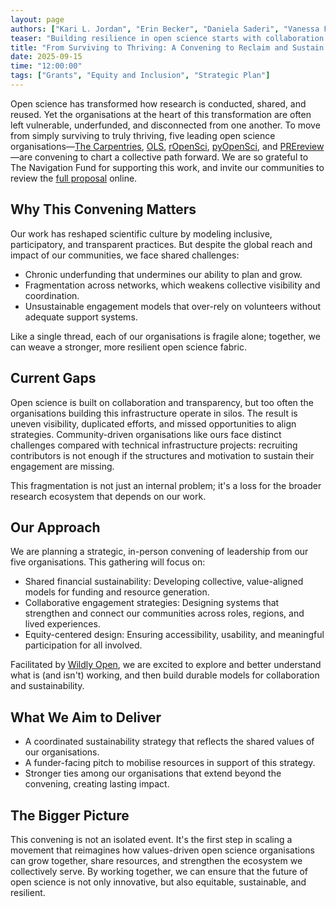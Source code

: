 ```yaml
---  
layout: page  
authors: ["Kari L. Jordan", "Erin Becker", "Daniela Saderi", "Vanessa Fairhurst", "Patricia Herterich", "Noam Ross", "Yanina Bellini Saibene", "Leah Wasser", "Yo Yehudi"]  
teaser: "Building resilience in open science starts with collaboration."  
title: "From Surviving to Thriving: A Convening to Reclaim and Sustain Open Science Communities"  
date: 2025-09-15  
time: "12:00:00"  
tags: ["Grants", "Equity and Inclusion", "Strategic Plan"]  
---  
```


Open science has transformed how research is conducted, shared, and reused. Yet the organisations at the heart of this transformation are often left vulnerable, underfunded, and disconnected from one another. To move from simply surviving to truly thriving, five leading open science organisations—[The Carpentries](/), [OLS](https://we-are-ols.org/), [rOpenSci](https://ropensci.org/), [pyOpenSci](https://www.pyopensci.org/), and [PREreview](https://prereview.org/)—are convening to chart a collective path forward. We are so grateful to The Navigation Fund for supporting this work, and invite our communities to review the [full proposal](https://commons.datacite.org/doi.org/10.71707/qttn-3j47) online.

## Why This Convening Matters

Our work has reshaped scientific culture by modeling inclusive, participatory, and transparent practices. But despite the global reach and impact of our communities, we face shared challenges:

* Chronic underfunding that undermines our ability to plan and grow.  
* Fragmentation across networks, which weakens collective visibility and coordination.  
* Unsustainable engagement models that over-rely on volunteers without adequate support systems.

Like a single thread, each of our organisations is fragile alone; together, we can weave a stronger, more resilient open science fabric.

## Current Gaps

Open science is built on collaboration and transparency, but too often the organisations building this infrastructure operate in silos. The result is uneven visibility, duplicated efforts, and missed opportunities to align strategies. Community-driven organisations like ours face distinct challenges compared with technical infrastructure projects: recruiting contributors is not enough if the structures and motivation to sustain their engagement are missing.

This fragmentation is not just an internal problem; it's a loss for the broader research ecosystem that depends on our work.

## Our Approach

We are planning a strategic, in-person convening of leadership from our five organisations. This gathering will focus on:

* Shared financial sustainability: Developing collective, value-aligned models for funding and resource generation.  
* Collaborative engagement strategies: Designing systems that strengthen and connect our communities across roles, regions, and lived experiences.  
* Equity-centered design: Ensuring accessibility, usability, and meaningful participation for all involved.

Facilitated by [Wildly Open](https://wildlyopen.com/), we are excited to explore and better understand what is (and isn't) working, and then build durable models for collaboration and sustainability.

## What We Aim to Deliver

* A coordinated sustainability strategy that reflects the shared values of our organisations.  
* A funder-facing pitch to mobilise resources in support of this strategy.  
* Stronger ties among our organisations that extend beyond the convening, creating lasting impact.

## The Bigger Picture


This convening is not an isolated event. It's the first step in scaling a movement that reimagines how values-driven open science organisations can grow together, share resources, and strengthen the ecosystem we collectively serve. By working together, we can ensure that the future of open science is not only innovative, but also equitable, sustainable, and resilient.   
